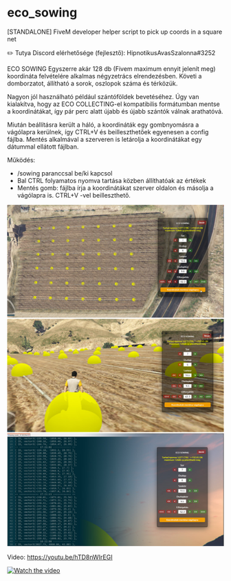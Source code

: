 # eco_sowing
[STANDALONE] FiveM developer helper script to pick up coords in a square net

:pencil2: Tutya Discord elérhetősége (fejlesztő): HipnotikusAvasSzalonna#3252

ECO SOWING
Egyszerre akár 128 db (Fivem maximum ennyit jelenít meg) koordináta felvételére alkalmas négyzetrács elrendezésben. Követi a domborzatot, állítható a sorok, oszlopok száma és térközük.

Nagyon jól használható például szántóföldek bevetéséhez. Úgy van kialakítva, hogy az ECO COLLECTING-el kompatibilis formátumban mentse a koordinátákat, így pár perc alatt újabb és újabb szántók válnak arathatóvá.

Miután beállításra került a háló, a koordináták egy gombnyomásra a vágólapra kerülnek, így CTRL+V és beilleszthetőek egyenesen a config fájlba.
Mentés alkalmával a szerveren is letárolja a koordinátákat egy dátummal ellátott fájlban.

Működés:
-	/sowing paranccsal be/ki kapcsol
-	Bal CTRL folyamatos nyomva tartása közben állíthatóak az értékek
-	Mentés gomb: fájlba írja a koordinátákat szerver oldalon és másolja a vágólapra is. CTRL+V -vel beilleszthető.


![ecosowing_1](https://github.com/Ekhion76/eco_sowing/blob/main/preview_images/eco_sowing.jpg)
![ecosowing_2](https://github.com/Ekhion76/eco_sowing/blob/main/preview_images/eco_sowing_2.jpg)
![ecosowing_3](https://github.com/Ekhion76/eco_sowing/blob/main/preview_images/eco_sowing_3.jpg)

Video:
https://youtu.be/hTD8nWIrEGI

[![Watch the video](https://img.youtube.com/vi/hTD8nWIrEGI/sddefault.jpg)](https://youtu.be/hTD8nWIrEGI)
